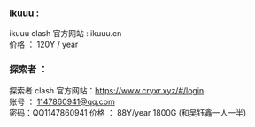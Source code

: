 ### ikuuu :
ikuuu  clash
官方网站 : ikuuu.cn   
价格 ： 120Y / year


### 探索者 ：
探索者 clash
官方网站：https://www.cryxr.xyz/#/login  
账号 ： 1147860941@qq.com  
密码：QQ1147860941 
价格 ： 88Y/year  1800G (和吴钰鑫一人一半) 
